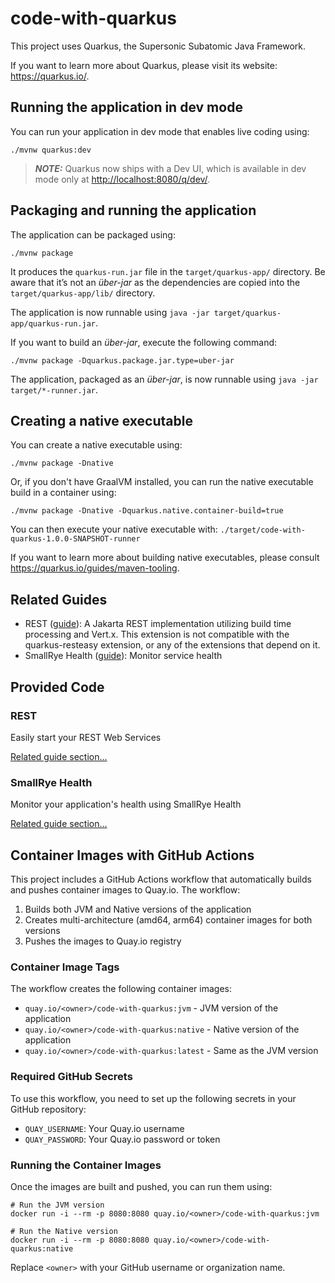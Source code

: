 # code-with-quarkus

This project uses Quarkus, the Supersonic Subatomic Java Framework.

If you want to learn more about Quarkus, please visit its website: <https://quarkus.io/>.

## Running the application in dev mode

You can run your application in dev mode that enables live coding using:

```shell script
./mvnw quarkus:dev
```

> **_NOTE:_**  Quarkus now ships with a Dev UI, which is available in dev mode only at <http://localhost:8080/q/dev/>.

## Packaging and running the application

The application can be packaged using:

```shell script
./mvnw package
```

It produces the `quarkus-run.jar` file in the `target/quarkus-app/` directory.
Be aware that it’s not an _über-jar_ as the dependencies are copied into the `target/quarkus-app/lib/` directory.

The application is now runnable using `java -jar target/quarkus-app/quarkus-run.jar`.

If you want to build an _über-jar_, execute the following command:

```shell script
./mvnw package -Dquarkus.package.jar.type=uber-jar
```

The application, packaged as an _über-jar_, is now runnable using `java -jar target/*-runner.jar`.

## Creating a native executable

You can create a native executable using:

```shell script
./mvnw package -Dnative
```

Or, if you don't have GraalVM installed, you can run the native executable build in a container using:

```shell script
./mvnw package -Dnative -Dquarkus.native.container-build=true
```

You can then execute your native executable with: `./target/code-with-quarkus-1.0.0-SNAPSHOT-runner`

If you want to learn more about building native executables, please consult <https://quarkus.io/guides/maven-tooling>.

## Related Guides

- REST ([guide](https://quarkus.io/guides/rest)): A Jakarta REST implementation utilizing build time processing and Vert.x. This extension is not compatible with the quarkus-resteasy extension, or any of the extensions that depend on it.
- SmallRye Health ([guide](https://quarkus.io/guides/smallrye-health)): Monitor service health

## Provided Code

### REST

Easily start your REST Web Services

[Related guide section...](https://quarkus.io/guides/getting-started-reactive#reactive-jax-rs-resources)

### SmallRye Health

Monitor your application's health using SmallRye Health

[Related guide section...](https://quarkus.io/guides/smallrye-health)

## Container Images with GitHub Actions

This project includes a GitHub Actions workflow that automatically builds and pushes container images to Quay.io. The workflow:

1. Builds both JVM and Native versions of the application
2. Creates multi-architecture (amd64, arm64) container images for both versions
3. Pushes the images to Quay.io registry

### Container Image Tags

The workflow creates the following container images:

- `quay.io/<owner>/code-with-quarkus:jvm` - JVM version of the application
- `quay.io/<owner>/code-with-quarkus:native` - Native version of the application
- `quay.io/<owner>/code-with-quarkus:latest` - Same as the JVM version

### Required GitHub Secrets

To use this workflow, you need to set up the following secrets in your GitHub repository:

- `QUAY_USERNAME`: Your Quay.io username
- `QUAY_PASSWORD`: Your Quay.io password or token

### Running the Container Images

Once the images are built and pushed, you can run them using:

```shell script
# Run the JVM version
docker run -i --rm -p 8080:8080 quay.io/<owner>/code-with-quarkus:jvm

# Run the Native version
docker run -i --rm -p 8080:8080 quay.io/<owner>/code-with-quarkus:native
```

Replace `<owner>` with your GitHub username or organization name.
